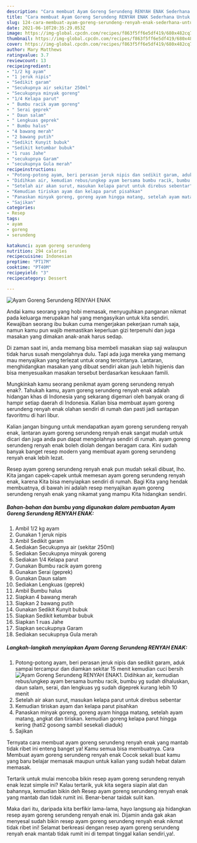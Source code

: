 ```yaml
---
description: "Cara membuat Ayam Goreng Serundeng RENYAH ENAK Sederhana Untuk Jualan"
title: "Cara membuat Ayam Goreng Serundeng RENYAH ENAK Sederhana Untuk Jualan"
slug: 124-cara-membuat-ayam-goreng-serundeng-renyah-enak-sederhana-untuk-jualan
date: 2021-06-10T20:35:29.053Z
image: https://img-global.cpcdn.com/recipes/f863f5ff6e5df419/680x482cq70/ayam-goreng-serundeng-renyah-enak-foto-resep-utama.jpg
thumbnail: https://img-global.cpcdn.com/recipes/f863f5ff6e5df419/680x482cq70/ayam-goreng-serundeng-renyah-enak-foto-resep-utama.jpg
cover: https://img-global.cpcdn.com/recipes/f863f5ff6e5df419/680x482cq70/ayam-goreng-serundeng-renyah-enak-foto-resep-utama.jpg
author: Mary Matthews
ratingvalue: 3.7
reviewcount: 13
recipeingredient:
- "1/2 kg ayam"
- "1 jeruk nipis"
- "Sedikit garam"
- "Secukupnya air sekitar 250ml"
- "Secukupnya minyak goreng"
- "1/4 Kelapa parut"
- " Bumbu racik ayam goreng"
- " Serai geprek"
- " Daun salam"
- " Lengkuas geprek"
- " Bumbu halus"
- "4 bawang merah"
- "2 bawang putih"
- "Sedikit Kunyit bubuk"
- "Sedikit ketumbar bubuk"
- "1 ruas Jahe"
- "secukupnya Garam"
- "secukupnya Gula merah"
recipeinstructions:
- "Potong-potong ayam, beri perasan jeruk nipis dan sedikit garam, aduk sampai tercampur dan diamkan sekitar 15 menit kemudian cuci bersih"
- "Didihkan air, kemudian rebus/ungkep ayam bersama bumbu racik, bumbu yg sudah dihaluskan, daun salam, serai, dan lengkuas yg sudah digeprek kurang lebih 10 menit"
- "Setelah air akan surut, masukan kelapa parut untuk direbus sebentar"
- "Kemudian tiriskan ayam dan kelapa parut pisahkan"
- "Panaskan minyak goreng, goreng ayam hingga matang, setelah ayam matang, angkat dan tiriskan. kemudian goreng kelapa parut hingga kering (hati2 gosong sambil sesekali diaduk)"
- "Sajikan"
categories:
- Resep
tags:
- ayam
- goreng
- serundeng

katakunci: ayam goreng serundeng 
nutrition: 294 calories
recipecuisine: Indonesian
preptime: "PT17M"
cooktime: "PT40M"
recipeyield: "3"
recipecategory: Dessert

---
```



![Ayam Goreng Serundeng RENYAH ENAK](https://img-global.cpcdn.com/recipes/f863f5ff6e5df419/680x482cq70/ayam-goreng-serundeng-renyah-enak-foto-resep-utama.jpg)

Andai kamu seorang yang hobi memasak, menyuguhkan panganan nikmat pada keluarga merupakan hal yang mengasyikan untuk kita sendiri. Kewajiban seorang ibu bukan cuma mengerjakan pekerjaan rumah saja, namun kamu pun wajib memastikan keperluan gizi terpenuhi dan juga masakan yang dimakan anak-anak harus sedap.

Di zaman  saat ini, anda memang bisa membeli masakan siap saji walaupun tidak harus susah mengolahnya dulu. Tapi ada juga mereka yang memang mau menyajikan yang terlezat untuk orang tercintanya. Lantaran, menghidangkan masakan yang dibuat sendiri akan jauh lebih higienis dan bisa menyesuaikan masakan tersebut berdasarkan kesukaan famili. 



Mungkinkah kamu seorang penikmat ayam goreng serundeng renyah enak?. Tahukah kamu, ayam goreng serundeng renyah enak adalah hidangan khas di Indonesia yang sekarang digemari oleh banyak orang di hampir setiap daerah di Indonesia. Kalian bisa membuat ayam goreng serundeng renyah enak olahan sendiri di rumah dan pasti jadi santapan favoritmu di hari libur.

Kalian jangan bingung untuk mendapatkan ayam goreng serundeng renyah enak, lantaran ayam goreng serundeng renyah enak sangat mudah untuk dicari dan juga anda pun dapat mengolahnya sendiri di rumah. ayam goreng serundeng renyah enak boleh diolah dengan beragam cara. Kini sudah banyak banget resep modern yang membuat ayam goreng serundeng renyah enak lebih lezat.

Resep ayam goreng serundeng renyah enak pun mudah sekali dibuat, lho. Kita jangan capek-capek untuk memesan ayam goreng serundeng renyah enak, karena Kita bisa menyiapkan sendiri di rumah. Bagi Kita yang hendak membuatnya, di bawah ini adalah resep menyajikan ayam goreng serundeng renyah enak yang nikamat yang mampu Kita hidangkan sendiri.

<!--inarticleads1-->

##### Bahan-bahan dan bumbu yang digunakan dalam pembuatan Ayam Goreng Serundeng RENYAH ENAK:

1. Ambil 1/2 kg ayam
1. Gunakan 1 jeruk nipis
1. Ambil Sedikit garam
1. Sediakan Secukupnya air (sekitar 250ml)
1. Sediakan Secukupnya minyak goreng
1. Sediakan 1/4 Kelapa parut
1. Gunakan  Bumbu racik ayam goreng
1. Gunakan  Serai (geprek)
1. Gunakan  Daun salam
1. Sediakan  Lengkuas (geprek)
1. Ambil  Bumbu halus
1. Siapkan 4 bawang merah
1. Siapkan 2 bawang putih
1. Gunakan Sedikit Kunyit bubuk
1. Siapkan Sedikit ketumbar bubuk
1. Siapkan 1 ruas Jahe
1. Siapkan secukupnya Garam
1. Sediakan secukupnya Gula merah




<!--inarticleads2-->

##### Langkah-langkah menyiapkan Ayam Goreng Serundeng RENYAH ENAK:

1. Potong-potong ayam, beri perasan jeruk nipis dan sedikit garam, aduk sampai tercampur dan diamkan sekitar 15 menit kemudian cuci bersih
<img src="https://img-global.cpcdn.com/steps/38d33fef9b0fa10f/160x128cq70/ayam-goreng-serundeng-renyah-enak-langkah-memasak-1-foto.jpg" alt="Ayam Goreng Serundeng RENYAH ENAK">1. Didihkan air, kemudian rebus/ungkep ayam bersama bumbu racik, bumbu yg sudah dihaluskan, daun salam, serai, dan lengkuas yg sudah digeprek kurang lebih 10 menit
1. Setelah air akan surut, masukan kelapa parut untuk direbus sebentar
1. Kemudian tiriskan ayam dan kelapa parut pisahkan
1. Panaskan minyak goreng, goreng ayam hingga matang, setelah ayam matang, angkat dan tiriskan. kemudian goreng kelapa parut hingga kering (hati2 gosong sambil sesekali diaduk)
1. Sajikan




Ternyata cara membuat ayam goreng serundeng renyah enak yang mantab tidak ribet ini enteng banget ya! Kamu semua bisa membuatnya. Cara Membuat ayam goreng serundeng renyah enak Cocok sekali buat kamu yang baru belajar memasak maupun untuk kalian yang sudah hebat dalam memasak.

Tertarik untuk mulai mencoba bikin resep ayam goreng serundeng renyah enak lezat simple ini? Kalau tertarik, yuk kita segera siapin alat dan bahannya, kemudian bikin deh Resep ayam goreng serundeng renyah enak yang mantab dan tidak rumit ini. Benar-benar taidak sulit kan. 

Maka dari itu, daripada kita berfikir lama-lama, hayo langsung aja hidangkan resep ayam goreng serundeng renyah enak ini. Dijamin anda gak akan menyesal sudah bikin resep ayam goreng serundeng renyah enak nikmat tidak ribet ini! Selamat berkreasi dengan resep ayam goreng serundeng renyah enak mantab tidak rumit ini di tempat tinggal kalian sendiri,ya!.

